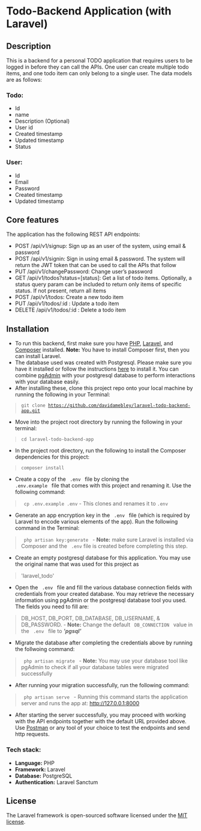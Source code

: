 # Todo-Backend Application (with Laravel)

## Description
This is a backend for a personal TODO application that requires users to be logged in before they can call the APIs. One user can create multiple todo items, and one todo item can only belong to a single user. The data models are as follows:

### Todo:
- Id
- name
- Description (Optional)
- User id
- Created timestamp
- Updated timestamp
- Status

### User:
- Id
- Email
- Password
- Created timestamp
- Updated timestamp

## Core features
The application has the following REST API endpoints:
- POST /api/v1/signup: Sign up as an user of the system, using email & password
- POST /api/v1/signin: Sign in using email & password. The system will return the
JWT token that can be used to call the APIs that follow
- PUT /api/v1/changePassword: Change user’s password
- GET /api/v1/todos?status=[status]: Get a list of todo items. Optionally, a status
query param can be included to return only items of specific status. If not
present, return all items
- POST /api/v1/todos: Create a new todo item
- PUT /api/v1/todos/:id : Update a todo item
- DELETE /api/v1/todos/:id : Delete a todo item

## Installation
- To run this backend, first make sure you have [PHP](https://www.php.net/manual/en/install.php), [Laravel](https://laravel.com/docs/9.x/installation), and [Composer](https://getcomposer.org/download/) installed. **Note:** You have to install Composer first, then you can install Laravel.
- The database used was created with Postgresql. Please make sure you have it installed or follow the instructions [here](https://www.postgresql.org/download/) to install it. You can combine [pgAdmin](https://www.pgadmin.org/download/) with your postgresql database to perform interactions with your database easily.
- After installing these, clone this project repo onto your local machine by running the following in your Terminal:
> <code>git clone https://github.com/davidamebley/laravel-todo-backend-app.git</code>
- Move into the project root directory by running the following in your terminal:
> <code>cd laravel-todo-backend-app</code>
- In the project root directory, run the following to install the Composer dependencies for this project:
> <code>composer install</code>
- Create a copy of the <code> .env </code> file by cloning the <code> .env.example </code> file that comes with this project and renaming it. 
Use the following command: 
> <code> cp .env.example .env</code> 
    - This clones and renames it to <code>.env</code>
- Generate an app encryption key in the <code> .env </code> file (which is required by Laravel to encode various elements of the app). Run the following command in the Terminal:
> <code> php artisan key:generate </code>
    - **Note:** make sure Laravel is installed via Composer and the <code> .env</code> file is created before completing this step.
- Create an empty postgresql database for this application. You may use the original name that was used for this project as 
> 'laravel_todo'
- Open the <code> .env </code> file and fill the various database connection fields with credentials from your created database. You may retrieve the necessary information using pgAdmin or the postgresql database tool you used. The fields you need to fill are:
> DB_HOST, DB_PORT, DB_DATABASE, DB_USERNAME, & DB_PASSWORD.
    - **Note:** Change the default <code> DB_CONNECTION </code> value in the <code> .env </code> file to __*'pgsql'*__
- Migrate the database after completing the credentials above by running the follwoing command:
> <code> php artisan migrate </code>
    - **Note:** You may use your database tool like pgAdmin to check if all your database tables were migrated successfully
- After running your migration successfully, run the following command:
> <code> php artisan serve </code>
    - Running this command starts the application server and runs the app at:
> http://127.0.0.1:8000
- After starting the server successfully, you may proceed with working with the API endpoints together with the default URL provided above. Use [Postman](https://www.postman.com/downloads/) or any tool of your choice to test the endpoints and send http requests.

### Tech stack:
- <strong>Language:</strong> PHP
- <strong>Framework:</strong> Laravel
- <strong>Database:</strong> PostgreSQL
- <strong>Authentication:</strong> Laravel Sanctum

## License

The Laravel framework is open-sourced software licensed under the [MIT license](https://opensource.org/licenses/MIT).
